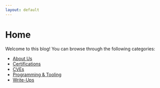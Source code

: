 ```yaml
---
layout: default
---
```


# Home

Welcome to this blog! You can browse through the following categories:

- [About Us](./blog/about-us.html)<br>
- [Certifications](./blog/certifications.html)<br>
- [CVEs](./blog/cves.html)<br>
- [Programming & Tooling](./blog/programming-and-tooling.html)<br>
- [Write-Ups](./blog/)<br>
